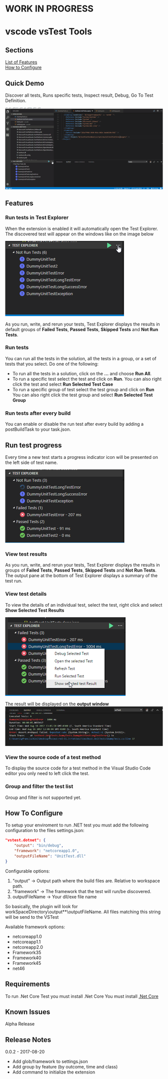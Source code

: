 # WORK IN PROGRESS 

# vscode vsTest Tools

## Sections

[List of Features](##Features)<br>
[How to Configure](##How-To-Configure)

## Quick Demo

Discover all tests, Runs specific tests, Inspect result, Debug, Go To Test Definition.

![Alt Text](resources/functionalities.gif)

## Features

### Run tests in Test Explorer

When the extension is enabled it will automatically open the Test Explorer. The discovered test will appear on the windows like on the image below

![Alt Text](resources/doc/testExplorer1.png)

As you run, write, and rerun your tests, Test Explorer displays the results in default groups of **Failed Tests**, **Passed Tests**, **Skipped Tests** and **Not Run Tests**.


### Run tests
You can run all the tests in the solution, all the tests in a group, or a set of tests that you select. Do one of the following:

* To run all the tests in a solution, click on the **...** and choose **Run All**.
* To run a specific test select the test and click on **Run**. You can also right click the test and select **Run Selected Test Case**
* To run a specific group of test select the test group and click on **Run** You can also right click the test group and select **Run Selected Test Group**

### Run tests after every build
You can enable or disable the run test after every build by adding a postBuildTask to your task.json.

## Run test progress
Every time a new test starts a progress indicator icon will be presented on the left side of test name.

![Alt Text](resources/doc/testExplorerProgress.png)


### View test results

As you run, write, and rerun your tests, Test Explorer displays the results in groups of **Failed Tests**, **Passed Tests**, **Skipped Tests** and **Not Run Tests**. The output pane at the bottom of Test Explorer displays a summary of the test run.

### View test details
To view the details of an individual test, select the test, right click and select **Show Selected Test Results**

![Alt Text](resources/doc/showSelectedTestResult.png)

The result will be displayed on the **output window**
![Alt Text](resources/doc/outputSelectedTestResult.png)

### View the source code of a test method
To display the source code for a test method in the Visual Studio Code editor you only need to left click the test. 


### Group and filter the test list
Group and filter is not supported yet.


## How To Configure

To setup your enviroment to run .NET test you must add the following configuration to the files settings.json:

```json
"vstest.dotnet": {
    "output": "bin/debug",
    "framework": "netcoreapp1.0",
    "outputFileName": "UnitTest.dll"
}
```

Configurable options:

1. "output" -> Output path where the build files are. Relative to workspace path.
2. "framework" -> The framework that the test will run/be discovered.
3. outputFileName -> Your dll/exe file name

So basically, the plugin will look for workSpaceDirectory\output\**\outputFileName. All files matching this string will be send to the VSTest

Available framework options:
* netcoreapp1.0
* netcoreapp1.1
* netcoreapp2.0
* Framework35
* Framework40
* Framework45
* net46

## Requirements

To run .Net Core Test you must install .Net Core
You must install [.Net Core](https://mochajs.org/#installation)


## Known Issues

Alpha Release

## Release Notes

0.0.2 - 2017-08-20
- Add glob/framework to settings.json
- Add group by feature (by outcome, time and class)
- Add command to initialize the extension


